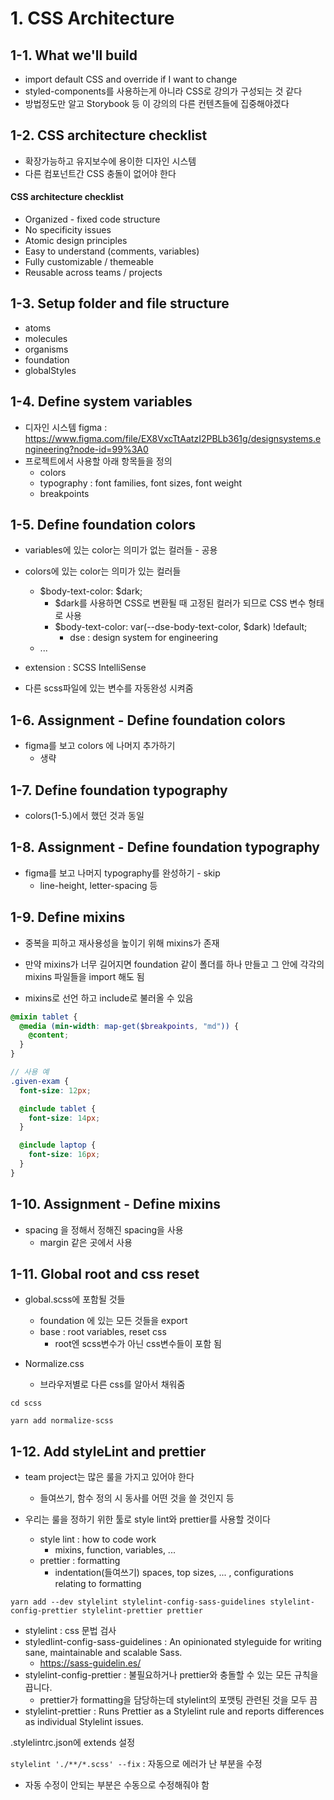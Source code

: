 # 1. CSS Architecture

## 1-1. What we'll build

- import default CSS and override if I want to change
- styled-components를 사용하는게 아니라 CSS로 강의가 구성되는 것 같다
- 방법정도만 알고 Storybook 등 이 강의의 다른 컨텐츠들에 집중해야겠다

## 1-2. CSS architecture checklist

- 확장가능하고 유지보수에 용이한 디자인 시스템
- 다른 컴포넌트간 CSS 충돌이 없어야 한다

#### CSS architecture checklist

- Organized - fixed code structure
- No specificity issues
- Atomic design principles
- Easy to understand (comments, variables)
- Fully customizable / themeable
- Reusable across teams / projects

## 1-3. Setup folder and file structure

- atoms
- molecules
- organisms
- foundation
- globalStyles

## 1-4. Define system variables

- 디자인 시스템 figma : https://www.figma.com/file/EX8VxcTtAatzI2PBLb361g/designsystems.engineering?node-id=99%3A0
- 프로젝트에서 사용할 아래 항목들을 정의
  - colors
  - typography : font families, font sizes, font weight
  - breakpoints

## 1-5. Define foundation colors

- variables에 있는 color는 의미가 없는 컬러들 - 공용
- colors에 있는 color는 의미가 있는 컬러들

  - $body-text-color: $dark;
    - $dark를 사용하면 CSS로 변환될 때 고정된 컬러가 되므로 CSS 변수 형태로 사용
    - $body-text-color: var(--dse-body-text-color, $dark) !default;
      - dse : design system for engineering
  - ...

- extension : SCSS IntelliSense
- 다른 scss파일에 있는 변수를 자동완성 시켜줌

## 1-6. Assignment - Define foundation colors

- figma를 보고 colors 에 나머지 추가하기
  - 생략

## 1-7. Define foundation typography

- colors(1-5.)에서 했던 것과 동일

## 1-8. Assignment - Define foundation typography

- figma를 보고 나머지 typography를 완성하기 - skip
  - line-height, letter-spacing 등

## 1-9. Define mixins

- 중복을 피하고 재사용성을 높이기 위해 mixins가 존재
- 만약 mixins가 너무 길어지면 foundation 같이 폴더를 하나 만들고 그 안에 각각의 mixins 파일들을 import 해도 됨

- mixins로 선언 하고 include로 불러올 수 있음

```scss
@mixin tablet {
  @media (min-width: map-get($breakpoints, "md")) {
    @content;
  }
}

// 사용 예
.given-exam {
  font-size: 12px;

  @include tablet {
    font-size: 14px;
  }

  @include laptop {
    font-size: 16px;
  }
}
```

## 1-10. Assignment - Define mixins

- spacing 을 정해서 정해진 spacing을 사용
  - margin 같은 곳에서 사용

## 1-11. Global root and css reset

- global.scss에 포함될 것들

  - foundation 에 있는 모든 것들을 export
  - base : root variables, reset css
    - root엔 scss변수가 아닌 css변수들이 포함 됨

- Normalize.css
  - 브라우저별로 다른 css를 알아서 채워줌

`cd scss`

`yarn add normalize-scss`

## 1-12. Add styleLint and prettier

- team project는 많은 룰을 가지고 있어야 한다

  - 들여쓰기, 함수 정의 시 동사를 어떤 것을 쓸 것인지 등

- 우리는 룰을 정하기 위한 툴로 style lint와 prettier를 사용할 것이다
  - style lint : how to code work
    - mixins, function, variables, ...
  - prettier : formatting
    - indentation(들여쓰기) spaces, top sizes, ... , configurations relating to formatting

`yarn add --dev stylelint stylelint-config-sass-guidelines stylelint-config-prettier stylelint-prettier prettier`

- stylelint : css 문법 검사
- styledlint-config-sass-guidelines : An opinionated styleguide for writing sane, maintainable and scalable Sass.
  - https://sass-guidelin.es/
- stylelint-config-prettier : 불필요하거나 prettier와 충돌할 수 있는 모든 규칙을 끕니다.
  - prettier가 formatting을 담당하는데 stylelint의 포맷팅 관련된 것을 모두 끔
- stylelint-prettier : Runs Prettier as a Stylelint rule and reports differences as individual Stylelint issues.

.stylelintrc.json에 extends 설정

`stylelint './**/*.scss' --fix` : 자동으로 에러가 난 부분을 수정

- 자동 수정이 안되는 부분은 수동으로 수정해줘야 함
